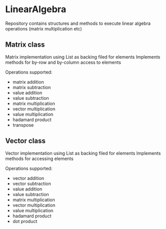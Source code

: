# LinearAlgebra
Repository contains structures and methods to execute linear algebra operations (matrix multiplication etc)

## Matrix class
Matrix implementation using List as backing filed for elements
Implements methods for by-row and by-column access to elements

Operations supported:
 * matrix addition
 * matrix subtraction
 * value addition
 * value subtraction
 * matrix multiplication
 * vector multiplication
 * value multiplication
 * hadamard product
 * transpose
 
 ## Vector class
Vector implementation using List as backing filed for elements
Implements methods for accessing elements

Operations supported:
 * vector addition
 * vector subtraction
 * value addition
 * value subtraction
 * matrix multiplication
 * vector multiplication
 * value multiplication
 * hadamard product
 * dot product
